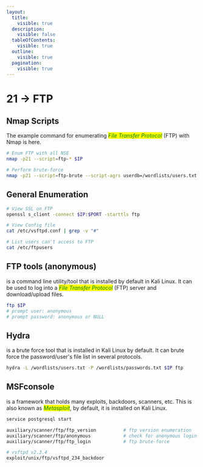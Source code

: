 ```yaml
---
layout:
  title:
    visible: true
  description:
    visible: false
  tableOfContents:
    visible: true
  outline:
    visible: true
  pagination:
    visible: true
---
```


# 21 -> FTP

## Nmap Scripts

The example command for enumerating _<mark style="color:green;">File Transfer Protocol</mark>_ (FTP) with Nmap is here.

```bash
# Enum FTP with all NSE
nmap -p21 --script=ftp-* $IP

# Perform brute-force
nmap -p21 --script=ftp-brute --script-agrs userdb=/wordlists/users.txt $IP
```

## General Enumeration

```bash
# View SSL on FTP
openssl s_client -connect $IP:$PORT -starttls ftp

# View Config file
cat /etc/vsftpd.conf | grep -v "#"

# List users can't access to FTP
cat /etc/ftpusers
```

## FTP tools (anonymous)

is a command line utility/tool that is installed by default in Kali Linux. It can be used to log into a _<mark style="color:green;">File Transfer Protocol</mark>_ (FTP) server and download/upload files.

```bash
ftp $IP
# prompt user: anonymous
# prompt password: anonymous or NULL
```

## Hydra

is a brute force tool that is installed in Kali Linux by default. It can brute force the password/user's file list in several protocols.

```bash
hydra -L /wordlists/users.txt -P /wordlists/passwords.txt $IP ftp
```

## MSFconsole

is a framework that holds many exploits, backdoors, scanners, etc. This is also known as _<mark style="color:green;">Metasploit</mark>_, by default, it is installed on Kali Linux.

```bash
service postgresql start

auxiliary/scanner/ftp/ftp_version          # ftp version enumeration
auxiliary/scanner/ftp/anonymous            # check for anonymous login
auxiliary/scanner/ftp/ftp_login            # ftp brute-force

# vsftpd v2.3.4
exploit/unix/ftp/vsftpd_234_backdoor
```
